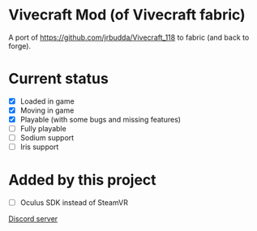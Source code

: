# Vivecraft Mod (of Vivecraft fabric)
A port of https://github.com/jrbudda/Vivecraft_118 to fabric (and back to forge).

# Current status
- [x] Loaded in game
- [x] Moving in game
- [x] Playable (with some bugs and missing features)
- [ ] Fully playable
- [ ] Sodium support
- [ ] Iris support

# Added by this project
- [ ] Oculus SDK instead of SteamVR

[Discord server](https://discord.gg/jYyyv7zhSW)
